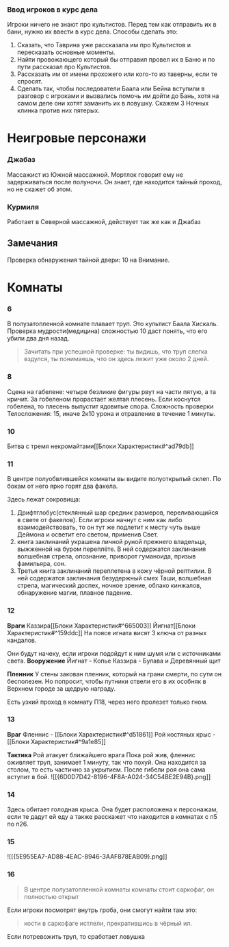 ### Ввод игроков в курс дела
Игроки ничего не знают про культистов. Перед тем как отправить их в бани, нужно их ввести в курс дела.
Способы сделать это:
1. Сказать, что Таврина уже рассказала им про Культистов и пересказать основные моменты.
2. Найти провожающего который бы отправил провел их в Баню и по пути рассказал про Культистов.
3. Рассказать им от имени прохожего или кого-то из таверны, если те спросят.
4. Сделать так, чтобы последователи Баала или Бейна вступили в разговор с игроками и вызвались помочь им дойти до Бань, хотя на самом деле они хотят заманить их в ловушку. Скажем 3 Ночных клинка против них пятерых.

# Неигровые персонажи
### Джабаз
Массажист из Южной массажной. Мортлок говорит ему не задерживаться после полуночи. Он знает, где находится тайный проход, но не скажет об этом.

###  Курмиля
Работает в Северной массажной, действует так же как и Джабаз

## Замечания
Проверка обнаружения тайной двери: 10 на Внимание.
# Комнаты
### 6
В полузатопленной комнате плавает труп. Это культист Баала Хискаль. 
Проверка мудрости(медицина) сложностью 10 даст понять, что его убили два дня назад.
>Зачитать при успешной проверке: ты видишь, что труп слегка вздулся, ты понимаешь, что он здесь лежит уже около 2 дней.
### 8
Сцена на габелене: четыре безликие фигуры рвут на части
пятую, а та кричит.
За гобеленом прорастает желтая плесень. Если коснутся гобелена, то плесень выпустит ядовитые спора.
Сложность проверки Телосложения: 15, иначе 2к10 урона и отравление в течение 1 минуты.
### 10
Битва с тремя некромайтами[[Блоки Характеристик#^ad79db]]
### 11

В центре полуобвлившейся комнаты вы видите полуоткрытый склеп. По бокам от него ярко горят два факела.

Здесь лежат сокровища:
1) Дрифтглобус(стеклянный шар средник размеров, переливающийся в свете от факелов). Если игроки начнут с ним как либо взаимодействовать, то он тут же подлетит к месту чуть выше Деймона и осветит его светом, применив Свет.
2) книга заклинаний украшена личной руной прежнего владельца, выжженной на буром переплёте. В ней содержатся заклинания волшебная стрела, опознание, приворот гуманоида, призыв фамильяра, сон.
3) Третья книга заклинаний переплетена в кожу чёрной
	рептилии. В ней содержатся заклинания безудержный
	смех Таши, волшебная стрела, магический доспех, ночное зрение, облако кинжалов, обнаружение магии, плавное падение.
### 12
**Враги**
Каззира[[Блоки Характеристик#^665003]]
Йигнат[[Блоки Характеристик#^159ddc]]
На поясе игната висят 3 ключа от разных кандалов.

Они будут начеку, если игроки подойдут к ним шумя или с источниками света.
**Вооружение**
Йигнат - Копье
Каззира - Булава и Деревянный щит

**Пленник**
У стены закован пленник, который на грани смерти, по сути он бесполезен. Но попросит, чтобы путники отвели его в их особняк в Верхнем городе за щедрую награду.

Есть узкий проход в комнату П18, через него пролезет только гном.

### 13
**Враг**
Фленнис - [[Блоки Характеристик#^d51861]]
Рой костяных крыс - [[Блоки Характеристик#^9a1e85]]

**Тактика**
Рой атакует ближайшего врага
Пока рой жив, фленнис оживляет труп, занимает 1 минуту, так что похуй. Она находится за столом, то есть частично за укрытием.
После гибели роя она сама вступит в бой.
![[{6D0D7D42-8196-4F8A-A024-34C54BE2E94B}.png]]
### 14
Здесь обитает голодная крыса. Она будет расположена к персонажам, если те дадут ей еду а также расскажет что находится в комнатах с п5 по п26.
### 15
![[{5E955EA7-AD88-4EAC-8946-3AAF878EAB09}.png]]
### 16
>В центре полузатопленной комнаты комнаты стоит саркофаг, он полностью открыт

Если игроки посмотрят внутрь гроба, они смогут найти там это:

>кости в саркофаге истлели, прекратившись в чёрный ил.

Если потревожить труп, то сработает ловушка